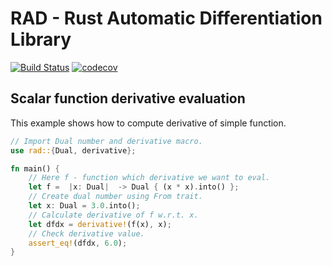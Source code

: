 # RAD - Rust Automatic Differentiation Library

[![Build Status](https://travis-ci.org/github/supersega/rad.svg?branch=master)](https://travis-ci.org/github/supersega/rad)
[![codecov](https://codecov.io/gh/supersega/rad/branch/master/graph/badge.svg)](https://codecov.io/gh/supersega/rad)

## Scalar function derivative evaluation
This example shows how to compute derivative of simple function.
```rust
// Import Dual number and derivative macro.
use rad::{Dual, derivative};

fn main() {
	// Here f - function which derivative we want to eval.
	let f =  |x: Dual|  -> Dual { (x * x).into() };
	// Create dual number using From trait.
	let x: Dual = 3.0.into();
	// Calculate derivative of f w.r.t. x.
	let dfdx = derivative!(f(x), x);
	// Check derivative value.
	assert_eq!(dfdx, 6.0);
}
```
